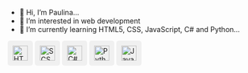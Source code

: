 - 👋 Hi, I’m Paulina...
- 👀 I’m interested in web development
- 🌱 I’m currently learning HTML5, CSS, JavaScript, C# and Python...

<span style="display: inline-block; padding: 10px; border-radius: 5px; background-color: #f0f0f0;">
    <img height="30" src="https://img.shields.io/badge/-HTML-E34F26?style=flat&logo=html5&logoColor=white" alt="HTML"/>
</span>

<span style="display: inline-block; padding: 10px; border-radius: 5px; background-color: #f0f0f0;">
    <img height="30" src="https://img.shields.io/badge/-SCSS-CC6699?style=flat&logo=sass&logoColor=white" alt="SCSS"/>
</span>

<span style="display: inline-block; padding: 10px; border-radius: 5px; background-color: #f0f0f0;">
    <img height="30" src="https://img.shields.io/badge/-C%23-239120?style=flat&logo=c-sharp&logoColor=white" alt="C#"/>
</span>

<span style="display: inline-block; padding: 10px; border-radius: 5px; background-color: #f0f0f0;">
    <img height="30" src="https://img.shields.io/badge/-Python-3776AB?style=flat&logo=python&logoColor=white" alt="Python"/>
</span>

<span style="display: inline-block; padding: 10px; border-radius: 5px; background-color: #f0f0f0;">
    <img height="30" src="https://img.shields.io/badge/-JavaScript-F7DF1E?style=flat&logo=javascript&logoColor=black" alt="JavaScript"/>
</span>
    
